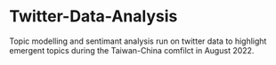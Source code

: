 # Twitter-Data-Analysis

Topic modelling and sentimant analysis run on twitter data to highlight emergent topics during the Taiwan-China comfilct in August 2022.
